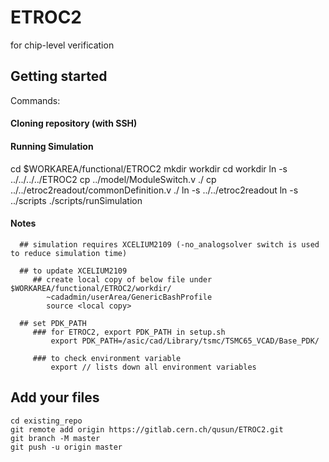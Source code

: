 # ETROC2

for chip-level verification 

## Getting started

   Commands:

#### Cloning repository (with SSH) ####



#### Running Simulation ####

   cd $WORKAREA/functional/ETROC2
   mkdir workdir
   cd workdir
   ln -s ../../../../ETROC2
   cp ../model/ModuleSwitch.v ./
   cp ../../etroc2readout/commonDefinition.v ./
   ln -s ../../etroc2readout
   ln -s ../scripts
   ./scripts/runSimulation

#### Notes
      ## simulation requires XCELIUM2109 (-no_analogsolver switch is used to reduce simulation time) 

      ## to update XCELIUM2109 
         ## create local copy of below file under $WORKAREA/functional/ETROC2/workdir/ 
            ~cadadmin/userArea/GenericBashProfile 
            source <local copy> 

      ## set PDK_PATH 
         ### for ETROC2, export PDK_PATH in setup.sh
             export PDK_PATH=/asic/cad/Library/tsmc/TSMC65_VCAD/Base_PDK/

         ### to check environment variable 
             export // lists down all environment variables  
             


## Add your files

```
cd existing_repo
git remote add origin https://gitlab.cern.ch/qusun/ETROC2.git
git branch -M master
git push -u origin master
```

